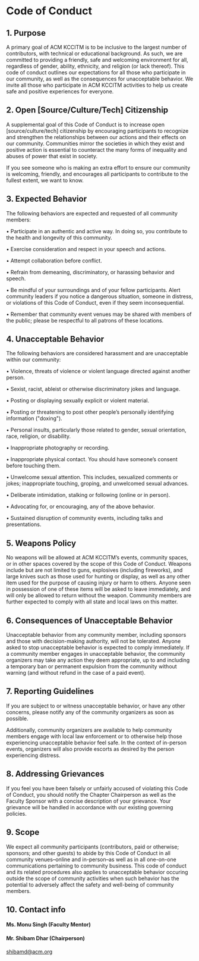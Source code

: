 # Code of Conduct
           

## 1. Purpose

A primary goal of ACM KCCITM is to be inclusive to the largest number of contributors, with technical or educational background. As such, we are committed to providing a friendly, safe and welcoming environment for all, regardless of gender, ability, ethnicity, and religion (or lack thereof).
This code of conduct outlines our expectations for all those who participate in our community, as well as the consequences for unacceptable behavior.
We invite all those who participate in ACM KCCITM activities to help us create safe and positive experiences for everyone.

## 2. Open [Source/Culture/Tech] Citizenship

A supplemental goal of this Code of Conduct is to increase open [source/culture/tech] citizenship by encouraging participants to recognize and strengthen the relationships between our actions and their effects on our community.
Communities mirror the societies in which they exist and positive action is essential to counteract the many forms of inequality and abuses of power that exist in society.

If you see someone who is making an extra effort to ensure our community is welcoming, friendly, and encourages all participants to contribute to the fullest extent, we want to know.


## 3. Expected Behavior

The following behaviors are expected and requested of all community members:

•  Participate in an authentic and active way. In doing so, you contribute to the health and longevity of this community.

•  Exercise consideration and respect in your speech and actions.

•  Attempt collaboration before conflict.

•  Refrain from demeaning, discriminatory, or harassing behavior and speech.

•  Be mindful of your surroundings and of your fellow participants. Alert community leaders if you notice a dangerous situation, someone in distress, or violations of this Code of Conduct, even if they seem inconsequential.

•  Remember that community event venues may be shared with members of the public; please be respectful to all patrons of these locations.
           

## 4. Unacceptable Behavior

The following behaviors are considered harassment and are unacceptable within our community:

•  Violence, threats of violence or violent language directed against another person.

•  Sexist, racist, ableist or otherwise discriminatory jokes and language.

•  Posting or displaying sexually explicit or violent material.

•  Posting or threatening to post other people’s personally identifying information ("doxing").

•  Personal insults, particularly those related to gender, sexual orientation, race, religion, or disability.

•  Inappropriate photography or recording.

•  Inappropriate physical contact. You should have someone’s consent before touching them.

•  Unwelcome sexual attention. This includes, sexualized comments or jokes; inappropriate touching, groping, and unwelcomed sexual advances.

•  Deliberate intimidation, stalking or following (online or in person).

•  Advocating for, or encouraging, any of the above behavior.

•  Sustained disruption of community events, including talks and presentations.
           

## 5. Weapons Policy

No weapons will be allowed at ACM KCCITM’s events, community spaces, or in other spaces covered by the scope of this Code of Conduct. Weapons include but are not limited to guns, explosives (including fireworks), and large knives such as those used for hunting or display, as well as any other item used for the purpose of causing injury or harm to others. Anyone seen in possession of one of these items will be asked to leave immediately, and will only be allowed to return without the weapon. Community members are further expected to comply with all state and local laws on this matter.
           

## 6. Consequences of Unacceptable Behavior

Unacceptable behavior from any community member, including sponsors and those with decision-making authority, will not be tolerated.
Anyone asked to stop unacceptable behavior is expected to comply immediately.
If a community member engages in unacceptable behavior, the community organizers may take any action they deem appropriate, up to and including a temporary ban or permanent expulsion from the community without warning (and without refund in the case of a paid event).
           

## 7. Reporting Guidelines

If you are subject to or witness unacceptable behavior, or have any other concerns, please notify any of the community organizers as soon as possible.

Additionally, community organizers are available to help community members engage with local law enforcement or to otherwise help those experiencing unacceptable behavior feel safe. In the context of in-person events, organizers will also provide escorts as desired by the person experiencing distress.
           

## 8. Addressing Grievances

If you feel you have been falsely or unfairly accused of violating this Code of Conduct, you should notify the Chapter Chairperson as well as the Faculty Sponsor with a concise description of your grievance. Your grievance will be handled in accordance with our existing governing policies.
  

## 9. Scope

We expect all community participants (contributors, paid or otherwise; sponsors; and other guests) to abide by this Code of Conduct in all community venues–online and in-person–as well as in all one-on-one communications pertaining to community business.
This code of conduct and its related procedures also applies to unacceptable behavior occuring outside the scope of community activities when such behavior has the potential to adversely affect the safety and well-being of community members.
           

## 10. Contact info

#### Ms. Monu Singh (Faculty Mentor)




#### Mr. Shibam Dhar (Chairperson)

shibamd@acm.org


